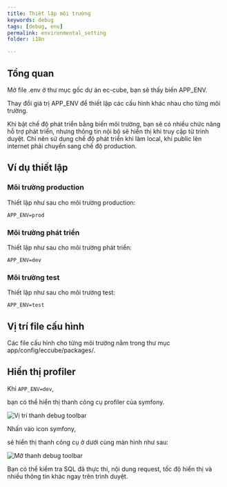 ```yaml
---
title: Thiết lập môi trường
keywords: debug
tags: [debug, env]
permalink: environmental_setting
folder: i18n

---
```


## Tổng quan

Mở file .env ở thư mục gốc dự án ec-cube, bạn sẽ thấy biến APP_ENV.

Thay đổi giá trị APP_ENV để thiết lập các cấu hình khác nhau cho từng môi trường.

Khi bật chế độ phát triển bằng biến môi trường, bạn sẽ có nhiều chức năng hỗ trợ phát triển, nhưng thông tin nội bộ sẽ hiển thị khi truy cập từ trình duyệt. Chỉ nên sử dụng chế độ phát triển khi làm local, khi public lên internet phải chuyển sang chế độ production.

## Ví dụ thiết lập


### Môi trường production

Thiết lập như sau cho môi trường production:

```
APP_ENV=prod
```


### Môi trường phát triển

Thiết lập như sau cho môi trường phát triển:

```
APP_ENV=dev
```


### Môi trường test

Thiết lập như sau cho môi trường test:

```
APP_ENV=test
```


## Vị trí file cấu hình

Các file cấu hình cho từng môi trường nằm trong thư mục app/config/eccube/packages/.


## Hiển thị profiler

Khi `APP_ENV=dev`,

bạn có thể hiển thị thanh công cụ profiler của symfony.

![Vị trí thanh debug toolbar](/doc4-ec-cube-vn/images/environmental_setting/debug_toolbar1.png)

Nhấn vào icon symfony,

sẽ hiển thị thanh công cụ ở dưới cùng màn hình như sau:

![Mở thanh debug toolbar](/doc4-ec-cube-vn/images/environmental_setting/debug_toolbar2.png)

Bạn có thể kiểm tra SQL đã thực thi, nội dung request, tốc độ hiển thị và nhiều thông tin khác ngay trên trình duyệt.
